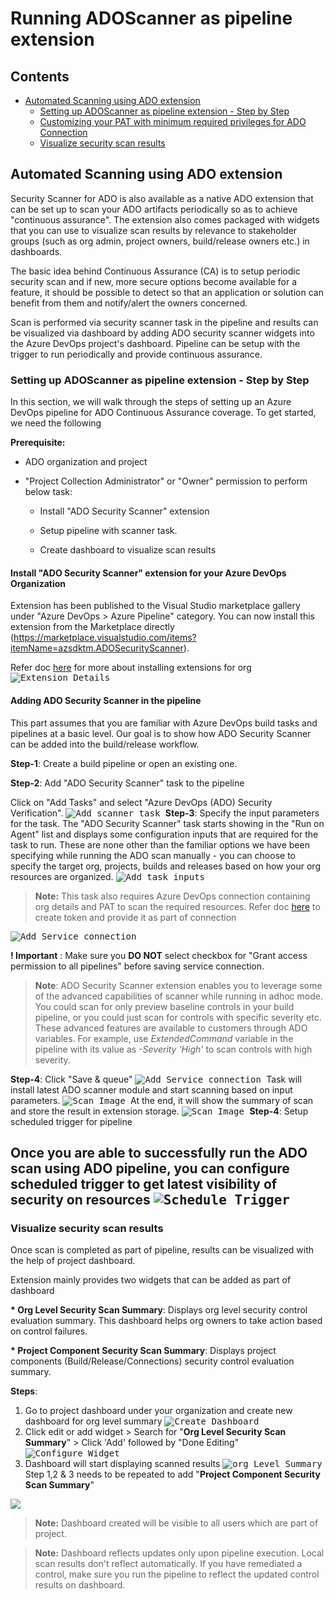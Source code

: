 # Running ADOScanner as pipeline extension

## Contents

  -  [Automated Scanning using ADO extension](README.md#automated-scanning-using-ado-extension)
     * [Setting up ADOScanner as pipeline extension - Step by Step](README.md#setting-up-adoscanner-as-pipeline-extension---step-by-step)
     * [Customizing your PAT with minimum required privileges for ADO Connection](README.md#-customizing-your-pat-with-minimum-required-privileges-for-azure-devops-connection)
     * [Visualize security scan results](README.md#visualize-security-scan-results)

## Automated Scanning using ADO extension


Security Scanner for ADO is also available as a native ADO extension that can be set up to scan your ADO artifacts periodically so as to achieve "continuous assurance". The extension also comes packaged with widgets that you can use to visualize scan results by relevance to stakeholder groups (such as org admin, project owners, build/release owners etc.) in dashboards.

The basic idea behind Continuous Assurance (CA) is to setup periodic security scan and if new, more secure options become available for a feature, it should be possible to detect so that an application or solution can benefit from them and notify/alert the owners concerned.

Scan is performed via security scanner task in the pipeline and results can be visualized via dashboard by adding ADO security scanner widgets into the Azure DevOps project's dashboard. Pipeline can be setup with the trigger to run periodically and provide continuous assurance.

### Setting up ADOScanner as pipeline extension - Step by Step

In this section, we will walk through the steps of setting up an Azure DevOps pipeline for ADO Continuous Assurance coverage.
To get started, we need the following 

__Prerequisite:__

- ADO organization and project 
- "Project Collection Administrator" or "Owner" permission to perform below task:

  * Install "ADO Security Scanner" extension

  * Setup pipeline with scanner task.
    
  * Create dashboard to visualize scan results



#### Install "ADO Security Scanner" extension for your Azure DevOps Organization


Extension has been published to the Visual Studio marketplace gallery under "Azure DevOps > Azure Pipeline" category. You can now install this extension from the Marketplace directly (https://marketplace.visualstudio.com/items?itemName=azsdktm.ADOSecurityScanner).

Refer doc [here](https://docs.microsoft.com/en-us/azure/devops/marketplace/install-extension?view=azure-devops&tabs=browser) for more about installing extensions for org
  <kbd>
  ![Extension Details](../Images/ADO_ExtensionDetails.png) 
  </kbd>

#### Adding ADO Security Scanner in the pipeline

This part assumes that you are familiar with Azure DevOps build tasks and pipelines at a basic level. Our goal is to show how ADO Security Scanner can be added into the build/release workflow.

__Step-1__: Create a build pipeline or open an existing one.

__Step-2__: Add "ADO Security Scanner" task to the pipeline

Click on "Add Tasks" and select "Azure DevOps (ADO) Security Verification".
<kbd>
![Add scanner task](../Images/ADO_AddADOScannerTask.png)
</kbd>
__Step-3__: Specify the input parameters for the task.
The "ADO Security Scanner" task starts showing in the "Run on Agent" list and displays some configuration inputs that are required for the task to run. These are none other than the familiar options we have been specifying while running the ADO scan manually - you can choose to specify the target org, projects, builds and releases based on how your org resources are organized.
<kbd>
![Add task inputs](../Images/ADOAddTaskDetails.png)
</kbd>
> **Note:** This task also requires Azure DevOps connection containing org details and PAT to scan the required resources. Refer doc [here](https://docs.microsoft.com/en-us/azure/devops/organizations/accounts/use-personal-access-tokens-to-authenticate?view=azure-devops&tabs=preview-page) to create token and provide it as part of connection


<kbd>
<img src="../Images/AddServiceConnection.png" alt="Add Service connection">
</kbd>

__! Important__ : Make sure you **DO NOT** select  checkbox for "Grant access permission to all pipelines" before saving service connection. 

> **Note**: ADO Security Scanner extension enables you to leverage some of the advanced capabilities of scanner while running in adhoc mode. You could scan for only preview baseline controls in your build pipeline, or you could just scan for controls with specific severity etc. These advanced features are available to customers through ADO variables. For example, use *ExtendedCommand* variable in the pipeline with its value as *-Severity 'High'* to scan controls with high severity.


__Step-4__: Click "Save & queue"
<kbd>
![Add Service connection](../Images/ADO_TriggerPipeline.png)
</kbd>
Task will install latest ADO scanner module and start scanning based on input parameters. 
<kbd>
![Scan Image](../Images/09_ADO_ScanImage-1.png)
</kbd>
At the end, it will show the summary of scan and store the result in extension storage.
<kbd>
![Scan Image](../Images/09_ADO_ScanImage-2.png)
</kbd>
__Step-4__: Setup scheduled trigger for pipeline

Once you are able to successfully run the ADO scan using ADO pipeline, you can configure scheduled trigger to get latest visibility of security on resources
<kbd>
![Schedule Trigger](../Images/09_ADO_ScheduleTrigger.png)
</kbd>
----------------------------------------------

### Visualize security scan results 

Once scan is completed as part of pipeline, results can be visualized with the help of project dashboard.

Extension mainly provides two widgets that can be added as part of dashboard

__* Org Level Security Scan Summary__: Displays org level security control evaluation summary. This dashboard helps org owners to take action based on control failures.

__* Project Component Security Scan Summary__: Displays project components (Build/Release/Connections) security control evaluation summary.

__Steps__:

1. Go to project dashboard under your organization and create new dashboard for org level summary
    <kbd>
    ![Create Dashboard](../Images/09_ADO_AddDashboard.png)
    </kbd>
2. Click edit or add widget > Search for "__Org Level Security Scan Summary__" > Click 'Add' followed by "Done Editing"
    <kbd>
    ![Configure Widget](../Images/ADO_AddOrgSummaryWidget.png)
    </kbd>
3. Dashboard will start displaying scanned results 
    <kbd>
    ![org Level Summary](../Images/09_ADO_OrgLevelDashboard.png)
    </kbd>
Step 1,2 & 3 needs to be repeated to add "__Project Component Security Scan Summary__"
<kbd>
 <img src="../Images/09_ADO_ProjectComponentLevl.png" alt"Schedule Trigger">
</kbd>

> **Note:**  Dashboard created will be visible to all users which are part of project.

> **Note:**  Dashboard reflects updates only upon pipeline execution. Local scan results don't reflect automatically. If you have remediated a control, make sure you run the pipeline to reflect the updated control results on dashboard.
